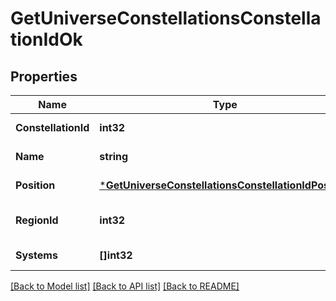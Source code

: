 # GetUniverseConstellationsConstellationIdOk

## Properties
Name | Type | Description | Notes
------------ | ------------- | ------------- | -------------
**ConstellationId** | **int32** | constellation_id integer | [default to null]
**Name** | **string** | name string | [default to null]
**Position** | [***GetUniverseConstellationsConstellationIdPosition**](get_universe_constellations_constellation_id_position.md) |  | [default to null]
**RegionId** | **int32** | The region this constellation is in | [default to null]
**Systems** | **[]int32** | systems array | [default to null]

[[Back to Model list]](../README.md#documentation-for-models) [[Back to API list]](../README.md#documentation-for-api-endpoints) [[Back to README]](../README.md)


